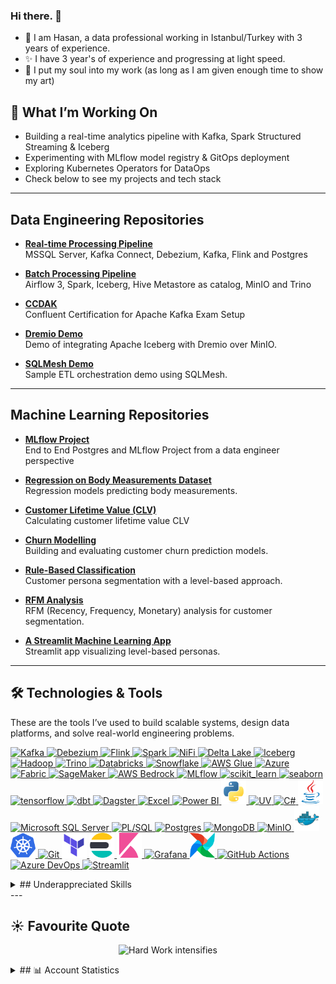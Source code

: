 ### Hi there. 👋
- 🌌 I am Hasan, a data professional working in Istanbul/Turkey with 3 years of experience.
- ✨ I have 3 year's of experience and progressing at light speed.
- 🌱 I put my soul into my work (as long as I am given enough time to show my art)

## 🚧 What I’m Working On

- Building a real-time analytics pipeline with Kafka, Spark Structured Streaming & Iceberg  
- Experimenting with MLflow model registry & GitOps deployment  
- Exploring Kubernetes Operators for DataOps
- Check below to see my projects and tech stack
  
---
## Data Engineering Repositories
  
  - **[Real-time Processing Pipeline](https://github.com/hasancatalgol/real-time-flow)**  
    MSSQL Server, Kafka Connect, Debezium, Kafka, Flink and Postgres

  - **[Batch Processing Pipeline](https://github.com/hasancatalgol/iceflow-pipeline)**  
    Airflow 3, Spark, Iceberg, Hive Metastore as catalog, MinIO and Trino

  - **[CCDAK](https://github.com/hasancatalgol/ccdak-setup)**  
    Confluent Certification for Apache Kafka Exam Setup

  - **[Dremio Demo](https://github.com/hasancatalgol/iceberg-dremio-minio)**  
    Demo of integrating Apache Iceberg with Dremio over MinIO.

  - **[SQLMesh Demo](https://github.com/hasancatalgol/sqlmesh-project)**  
    Sample ETL orchestration demo using SQLMesh.

---  
## Machine Learning Repositories
    
  - **[MLflow Project](https://github.com/hasancatalgol/ml-postgres)**  
    End to End Postgres and MLflow Project from a data engineer perspective

  - **[Regression on Body Measurements Dataset](https://github.com/hasancatalgol/body_measurement_prediction)**  
    Regression models predicting body measurements.

  - **[Customer Lifetime Value (CLV)](https://github.com/hasancatalgol/customer_lifetime_value_part1)**  
    Calculating customer lifetime value CLV 

  - **[Churn Modelling](https://github.com/hasancatalgol/churn_modelling)**  
    Building and evaluating customer churn prediction models.

  - **[Rule-Based Classification](https://github.com/hasancatalgol/level_based_persona)**  
    Customer persona segmentation with a level-based approach.

  - **[RFM Analysis](https://github.com/hasancatalgol/RFM)**  
    RFM (Recency, Frequency, Monetary) analysis for customer segmentation.

  - **[A Streamlit Machine Learning App](https://github.com/hasancatalgol/level_based_persona_streamlit)**  
    Streamlit app visualizing level-based personas.


---  
## 🛠️ Technologies & Tools
These are the tools I’ve used to build scalable systems, design data platforms, and solve real-world engineering problems.

<p align="left">
  <a href="https://kafka.apache.org/" target="_blank">
    <img src="https://cdn.iconscout.com/icon/free/png-256/free-kafka-icon-download-in-svg-png-gif-file-formats--logo-brand-world-logos-vol-1-pack-icons-282292.png" alt="Kafka" width="40" height="40"/>
  </a>
  <a href="https://debezium.io/" target="_blank">
    <img src="https://encrypted-tbn0.gstatic.com/images?q=tbn:ANd9GcQhgJU7oP6_rE9CsdXB3aiT20-t_aWsd700oQ&s" alt="Debezium" width="40" height="40"/>
  </a>
  <a href="https://flink.apache.org/" target="_blank">
    <img src="https://encrypted-tbn0.gstatic.com/images?q=tbn:ANd9GcSnv7ifl2_Rvz3Za9Phpw3hmjOQsaalL7eCzA&s" alt="Flink" width="40" height="40"/>
  </a>
  <a href="https://spark.apache.org/" target="_blank">
    <img src="https://encrypted-tbn0.gstatic.com/images?q=tbn:ANd9GcQpYjJum800-sDfZz-8yznUui_7lUYzeoFOcg&s" alt="Spark" width="40" height="40"/>
  </a>
  <a href="https://nifi.apache.org/" target="_blank">
    <img src="https://images.icon-icons.com/2699/PNG/512/apache_nifi_logo_icon_168614.png" alt="NiFi" width="45" height="40"/>
  </a>
  <a href="https://delta.io/" target="_blank">
    <img src="https://blog.ippon.fr/content/images/2022/02/Delta-Lake-1.png" alt="Delta Lake" width="50" height="40"/>
  </a>
  <a href="https://iceberg.apache.org/" target="_blank">
    <img src="https://py.iceberg.apache.org/assets/images/iceberg-logo-icon.png" alt="Iceberg" width="40" height="40"/>
  </a>
  <a href="https://hadoop.apache.org/" target="_blank">
  <img src="https://upload.wikimedia.org/wikipedia/commons/0/0e/Hadoop_logo.svg" alt="Hadoop" width="40" height="40"/>
  </a>
  <a href="https://trino.io/" target="_blank">
    <img src="https://ia801808.us.archive.org/33/items/github.com-trinodb-trino_-_2020-12-30_02-49-21/cover.jpg" alt="Trino" width="40" height="40"/>
  </a>
  <a href="https://databricks.com/" target="_blank">
    <img src="https://cdn.prod.website-files.com/601064f495f4b4967f921aa9/64246984585c9225aa4e4fc4_databricks.png" alt="Databricks" width="40" height="40"/>
  </a>
  <a href="https://www.snowflake.com/" target="_blank">
    <img src="https://registry.npmmirror.com/@lobehub/icons-static-png/1.45.0/files/dark/snowflake-color.png" alt="Snowflake" width="40" height="40"/>
  </a>
  <a href="https://aws.amazon.com/glue/" target="_blank">
    <img src="https://cdn.jsdelivr.net/npm/simple-icons@v7/icons/amazonaws.svg" alt="AWS Glue" width="40" height="40"/>
  </a>
  <a href="https://azure.microsoft.com/tr-tr" target="_blank">
    <img src="https://encrypted-tbn0.gstatic.com/images?q=tbn:ANd9GcRtm8uRc444DV-6FHChD5VKWkSNspoAOTbYUQ&s" alt="Azure" width="40" height="40"/>
  </a>
  <a href="https://azure.microsoft.com/tr-tr/pricing/details/microsoft-fabric/" target="_blank">
    <img src="https://static.wikia.nocookie.net/logopedia/images/a/aa/Microsoft_Fabric_2023.svg/revision/latest/scale-to-width-down/200?cb=20230528223239" alt="Fabric" width="40" height="40"/>
  </a>
  <a href="https://aws.amazon.com/sagemaker/" target="_blank">
    <img src="https://miro.medium.com/v2/resize:fit:512/1*2VrAFwGLDTenUIOKqmksEg.png" alt="SageMaker" width="40" height="40"/>
  </a>
  <a href="https://aws.amazon.com/bedrock/" target="_blank">
    <img src="https://www.outsystems.com/Forge_CW/_image.aspx/Q8LvY--6WakOw9afDCuuGQ_Q2qNoQaT-xrNXdmgM4dI=/aws-bedrock-connector-2023-01-04%2000-00-00-2025-03-07%2012-01-34" alt="AWS Bedrock" width="40" height="40"/>
  </a>
  <a href="https://mlflow.org/" target="_blank">
    <img src="https://images.chainguard.dev/logos/mlflow.svg" alt="MLflow" width="40" height="40"/>
  </a>
  <a href="https://scikit-learn.org/" target="_blank" rel="noreferrer">
    <img src="https://upload.wikimedia.org/wikipedia/commons/0/05/Scikit_learn_logo_small.svg" alt="scikit_learn" width="40" height="40"/>
  </a>
  <a href="https://seaborn.pydata.org/" target="_blank" rel="noreferrer">
    <img src="https://seaborn.pydata.org/_images/logo-mark-lightbg.svg" alt="seaborn" width="40" height="40"/>
  </a>
  <a href="https://www.tensorflow.org" target="_blank" rel="noreferrer">
    <img src="https://www.vectorlogo.zone/logos/tensorflow/tensorflow-icon.svg" alt="tensorflow" width="40" height="40"/>
  </a>
  <a href="https://www.getdbt.com/" target="_blank">
    <img src="https://encrypted-tbn0.gstatic.com/images?q=tbn:ANd9GcTVRm6m-3LrJFTQ0X8t50wAbamRc7vBPxmOJA&s" alt="dbt" width="40" height="40"/>
  </a>
  <a href="https://dagster.io/" target="_blank">
    <img src="https://cdn.prod.website-files.com/65264f6bf54e751c3a776db1/66912e16664b84d65aa114e7_dagster-icon.png" alt="Dagster" width="40" height="40"/>
  </a>
  <a href="https://www.microsoft.com/en-us/microsoft-365/excel" target="_blank">
    <img src="https://encrypted-tbn0.gstatic.com/images?q=tbn:ANd9GcTroU91FLk1e5CTmveZCstER9A-qLpJGNtZvA&s" alt="Excel" width="40" height="40"/>
  </a>
  <a href="https://powerbi.microsoft.com/" target="_blank">
    <img src="https://encrypted-tbn0.gstatic.com/images?q=tbn:ANd9GcSE9Vhv2E4RHVoCSDtKSS_1Zqj_6JffhTX7ow&s" alt="Power BI" width="40" height="40"/>
  </a>
  <a href="https://www.python.org/" target="_blank">
    <img src="https://raw.githubusercontent.com/devicons/devicon/master/icons/python/python-original.svg" alt="Python" width="40" height="40"/>
  </a>
  <a href="https://docs.astral.sh/uv/guides/install-python/" target="_blank">
    <img src="https://pbs.twimg.com/profile_images/1642217212340518918/yFKKfLFm_400x400.png" alt="UV" width="40" height="40"/>
  </a>
  
  <a href="https://docs.microsoft.com/dotnet/csharp/" target="_blank">
    <img src="https://static-00.iconduck.com/assets.00/c-sharp-c-icon-1822x2048-wuf3ijab.png" alt="C#" width="40" height="40"/>
  </a>
  <a href="https://www.java.com/" target="_blank">
    <img src="https://raw.githubusercontent.com/devicons/devicon/master/icons/java/java-original.svg" alt="Java" width="40" height="40"/>
  </a>
  <a href="https://docs.microsoft.com/sql/t-sql/" target="_blank">
    <img src="https://encrypted-tbn0.gstatic.com/images?q=tbn:ANd9GcRwKXHMyMBX4vEkmdyLmZVKK9_Qs8wZX24dWw&s" alt="Microsoft SQL Server" width="40" height="40"/>
  </a>
  <a href="https://www.oracle.com/database/technologies/appdev/plsql.html" target="_blank">
    <img src="https://images.icon-icons.com/2699/PNG/512/oracle_logo_icon_168918.png" alt="PL/SQL" width="40" height="40"/>
  </a>
  <a href="https://www.postgresql.org/" target="_blank">
    <img src="https://www.iconsdb.com/icons/preview/royal-azure-blue/postgresql-xxl.png" alt="Postgres" width="40" height="40"/>
  </a>
  <!-- MongoDB -->
  <a href="https://www.mongodb.com/" target="_blank">
    <img src="https://encrypted-tbn0.gstatic.com/images?q=tbn:ANd9GcSITHn_TgjDyhdWvePNw0mveDrTUr00GLfv_Q&s" alt="MongoDB" width="40" height="40"/>
  </a>
  <a href="https://min.io/" target="_blank">
    <img src="https://cdn.worldvectorlogo.com/logos/minio-1.svg" alt="MinIO" width="40" height="40"/>
  </a>
  <a href="https://www.docker.com/" target="_blank">
    <img src="https://raw.githubusercontent.com/devicons/devicon/master/icons/docker/docker-original.svg" alt="Docker" width="40" height="40"/>
  </a>
  <a href="https://kubernetes.io/" target="_blank">
    <img src="https://raw.githubusercontent.com/devicons/devicon/master/icons/kubernetes/kubernetes-plain.svg" alt="Kubernetes" width="40" height="40"/>
  </a>
  <a href="https://git-scm.com/" target="_blank">
    <img src="https://www.vectorlogo.zone/logos/git-scm/git-scm-icon.svg" alt="Git" width="40" height="40"/>
  </a>
  <a href="https://www.terraform.io/" target="_blank">
    <img src="https://raw.githubusercontent.com/devicons/devicon/master/icons/terraform/terraform-original.svg" alt="Terraform" width="40" height="40"/>
  </a>
  <a href="https://www.elastic.co/elasticsearch/" target="_blank">
    <img src="https://raw.githubusercontent.com/devicons/devicon/master/icons/elasticsearch/elasticsearch-original.svg" alt="Elasticsearch" width="40" height="40"/>
  </a>
  <a href="https://www.elastic.co/kibana/" target="_blank">
    <img src="https://raw.githubusercontent.com/devicons/devicon/master/icons/kibana/kibana-plain.svg" alt="Kibana" width="40" height="40"/>
  </a>
  <a href="https://grafana.com/" target="_blank">
    <img src="https://encrypted-tbn0.gstatic.com/images?q=tbn:ANd9GcSwod0EgYh6ixNJuzJAZt413WNM0SX8RrUJsg&s" alt="Grafana" width="40" height="40"/>
  </a>
  <a href="https://airflow.apache.org/" target="_blank">
    <img src="https://raw.githubusercontent.com/devicons/devicon/master/icons/apacheairflow/apacheairflow-original.svg" alt="Airflow" width="40" height="40"/>
  </a>
  <a href="https://github.com/features/actions" target="_blank">
    <img src="https://cdn.jsdelivr.net/npm/simple-icons@v7/icons/githubactions.svg" alt="GitHub Actions" width="40" height="40"/>
  </a>
  <a href="https://azure.microsoft.com/services/devops/" target="_blank">
    <img src="https://cdn.iconscout.com/icon/free/png-256/free-azure-devops-logo-icon-download-in-svg-png-gif-file-formats--technology-social-media-company-vol-1-pack-logos-icons-3029870.png?f=webp&w=256" alt="Azure DevOps" width="40" height="40"/>
  </a>
  <a href="https://streamlit.io/" target="_blank">
    <img src="https://encrypted-tbn0.gstatic.com/images?q=tbn:ANd9GcTGDKmSgL7UJ6sstMUQTtjI2iDN7ClN2jRZ5Q&s" alt="Streamlit" width="40" height="40"/>
  </a> 
</p>

<details>
  <summary> ## Underappreciated Skills </summary>
These might look like “basic” tools — the kind everyone’s supposed to know.
But when things break, it’s the heroes without capes who fix them.
Whether learned out of necessity, a school project, a previous job, or just habit — these are real skills.
They deserve respect. And yes — they deserve to be paid.

<p align="left">
<!-- Bash -->
<a href="https://www.gnu.org/software/bash/" target="_blank">
  <img src="https://upload.wikimedia.org/wikipedia/commons/4/4b/Bash_Logo_Colored.svg" alt="Bash" width="40" height="40"/>
</a>

<!-- Heroku -->
<a href="https://www.heroku.com/" target="_blank">
  <img src="https://www.svgrepo.com/show/353869/heroku-icon.svg" alt="Heroku" width="40" height="40"/>
</a>

<!-- Adobe Photoshop -->
<a href="https://www.adobe.com/products/photoshop.html" target="_blank">
  <img src="https://upload.wikimedia.org/wikipedia/commons/a/af/Adobe_Photoshop_CC_icon.svg" alt="Adobe Photoshop" width="40" height="40"/>
</a>  
<a href="https://www.anaconda.com/" target="_blank">
  <img src="https://encrypted-tbn0.gstatic.com/images?q=tbn:ANd9GcTXqvREgueCenWgK3AOYf2Ggyz-jOISn5uJfg&s " alt="Anaconda" width="40" height="40"/>
</a>
<!-- RStudio -->
<a href="https://posit.co/download/rstudio-desktop/" target="_blank">
  <img src="https://cdn.worldvectorlogo.com/logos/r-lang.svg" alt="RStudio" width="40" height="40"/>
</a>
<a href="https://www.postman.com/" target="_blank">
    <img src="https://www.svgrepo.com/show/354202/postman-icon.svg" alt="Postman" width="40" height="40"/>
  </a>
  <a href="https://www.microsoft.com/en-us/microsoft-365/word" target="_blank">
    <img src="https://encrypted-tbn0.gstatic.com/images?q=tbn:ANd9GcTbYQcLfUfqY6nAiwop5kkdkSvuKg0qzIc2TA&s" alt="Microsoft Word" width="40" height="40"/>
  </a>
  <a href="https://www.microsoft.com/en-us/microsoft-365/powerpoint" target="_blank">
    <img src="https://upload.wikimedia.org/wikipedia/commons/thumb/0/0d/Microsoft_Office_PowerPoint_%282019%E2%80%93present%29.svg/2203px-Microsoft_Office_PowerPoint_%282019%E2%80%93present%29.svg.png" alt="Microsoft PowerPoint" width="40" height="40"/>
  </a>
  <a href="https://www.microsoft.com/en-us/microsoft-365/outlook/email-and-calendar-software-microsoft-outlook" target="_blank">
    <img src="https://upload.wikimedia.org/wikipedia/commons/thumb/d/df/Microsoft_Office_Outlook_%282018%E2%80%93present%29.svg/1101px-Microsoft_Office_Outlook_%282018%E2%80%93present%29.svg.png" alt="Microsoft Outlook" width="40" height="40"/>
  </a>
  <a href="https://www.microsoft.com/en-us/microsoft-365/onenote/digital-note-taking-ap" target="_blank">
    <img src="https://upload.wikimedia.org/wikipedia/commons/thumb/1/10/Microsoft_Office_OneNote_%282019%E2%80%93present%29.svg/800px-Microsoft_Office_OneNote_%282019%E2%80%93present%29.svg.png" alt="Microsoft OneNote" width="40" height="40"/>
  </a>
  <a href="https://www.microsoft.com/en/microsoft-teams/group-chat-software" target="_blank">
    <img src="https://upload.wikimedia.org/wikipedia/commons/thumb/c/c9/Microsoft_Office_Teams_%282018%E2%80%93present%29.svg/1200px-Microsoft_Office_Teams_%282018%E2%80%93present%29.svg.png" alt="Microsoft Teams" width="40" height="40"/>
  </a>
  <a href="https://www.microsoft.com/en-us/microsoft-365/access" target="_blank">
    <img src="https://upload.wikimedia.org/wikipedia/commons/thumb/f/f1/Microsoft_Office_Access_%282019-present%29.svg/640px-Microsoft_Office_Access_%282019-present%29.svg.png" alt="Microsoft Access" width="40" height="40"/>
  </a>
  <a href="https://www.microsoft.com/en-us/microsoft-365/onedrive/online-cloud-storage" target="_blank">
    <img src="https://encrypted-tbn0.gstatic.com/images?q=tbn:ANd9GcR3jYVz1ZKfVUO91XTBxkjxEZ2b6xJz7RG1lA&s" alt="Microsoft OneDrive" width="45" height="40"/>
  </a>
  <!-- Microsoft Project -->
  <a href="https://www.microsoft.com/en-us/microsoft-365/project" target="_blank">
    <img src="https://upload.wikimedia.org/wikipedia/commons/thumb/9/98/Microsoft_Project_%282019%E2%80%93present%29.svg/1200px-Microsoft_Project_%282019%E2%80%93present%29.svg.png" alt="Microsoft Project" width="40" height="40"/>
  </a>
  <a href="https://code.visualstudio.com/" target="_blank">
    <img src="https://upload.wikimedia.org/wikipedia/commons/thumb/9/9a/Visual_Studio_Code_1.35_icon.svg/512px-Visual_Studio_Code_1.35_icon.svg.png" alt="VS Code" width="40" height="40"/>
  </a>
  <a href="https://visualstudio.microsoft.com/tr/" target="_blank">
    <img src="https://upload.wikimedia.org/wikipedia/commons/thumb/5/59/Visual_Studio_Icon_2019.svg/2060px-Visual_Studio_Icon_2019.svg.png" alt="VS Code" width="40" height="40"/>
  </a>
  <!-- DataGrip -->
  <a href="https://www.jetbrains.com/datagrip/" target="_blank">
    <img src="https://worldvectorlogo.com/logos/datagrip-icon.svg" alt="DataGrip" width="40" height="40"/>
  </a>
  <!-- IntelliJ IDEA -->
  <a href="https://www.jetbrains.com/idea/" target="_blank">
    <img src="https://www.btgsoft.com/wp-content/uploads/2023/04/IntelliJ_IDEA_icon.png" alt="IntelliJ IDEA" width="40" height="40"/>
  </a>
  <!-- Pycharm IDEA -->
  <a href="https://www.jetbrains.com/pycharm/" target="_blank">
    <img src="https://storage.caktusgroup.com/media/blog-images/logo.png" alt="Pycharm" width="40" height="40"/>
  </a>
  <!-- Primavera P6 -->
  <a href="https://www.oracle.com/industries/construction-engineering/primavera-p6/" target="_blank">
    <img src="https://play-lh.googleusercontent.com/z87Px8yV2bVg3QHSIXWUxsitJidAugYKpXIiL2vaKaKe-3TjaEAPSj4bnFNWTLU22oja" alt="Primavera P6" width="40" height="40"/>
  </a>
  
  <!-- AutoCAD -->
  <a href="https://www.autodesk.com/products/autocad/" target="_blank">
    <img src="https://encrypted-tbn0.gstatic.com/images?q=tbn:ANd9GcQw6Q4n-91yxCmYhW_AxUKuI_XhETVI_6fCBA&s" alt="AutoCAD" width="40" height="40"/>
  </a>
    <!-- Ubuntu -->
    <a href="https://ubuntu.com/" target="_blank">
      <img src="https://encrypted-tbn0.gstatic.com/images?q=tbn:ANd9GcQhUXYtZGaSVpgszvcdic5jZKt2rhQZqPGEng&s" alt="Ubuntu" width="40" height="40"/>
  </a>
  
  <!-- Windows -->
  <a href="https://www.microsoft.com/windows/" target="_blank">
    <img src="https://img.icons8.com/color/512/windows-10.png" alt="Windows" width="40" height="40"/>
  </a>
  
  <!-- Oracle VM VirtualBox -->
  <a href="https://www.virtualbox.org/" target="_blank">
    <img src="https://www.vectorlogo.zone/logos/virtualbox/virtualbox-icon.svg" alt="Oracle VM VirtualBox" width="40" height="40"/>
  </a>
  
  <!-- Bitwarden -->
  <a href="https://bitwarden.com/" target="_blank">
    <img src="https://www.svgrepo.com/show/349309/bitwarden.svg" alt="Bitwarden" width="40" height="40"/>
  </a>
  
  <!-- Avast -->
  <a href="https://www.avast.com/" target="_blank">
    <img src="https://www.svgrepo.com/show/331297/avast.svg" alt="Avast" width="40" height="40"/>
  </a>
  
  <!-- Bandicam -->
  <a href="https://www.bandicam.com/" target="_blank">
    <img src="https://upload.wikimedia.org/wikipedia/commons/9/9a/Bandicam-official-icon.png" alt="Bandicam" width="40" height="40"/>
  </a>
  
  <!-- MobaXterm -->
  <a href="https://mobaxterm.mobatek.net/" target="_blank">
    <img src="https://www.it.unlv.edu/sites/default/files/styles/250_width/public/sites/default/files/assets/software/logos/mobaxterm.png?itok=xrOAQ3sf" alt="MobaXterm" width="40" height="40"/>
  </a>
  
  <!-- PuTTY -->
  <a href="https://www.chiark.greenend.org.uk/~sgtatham/putty/" target="_blank">
    <img src="https://upload.wikimedia.org/wikipedia/commons/thumb/e/e7/PuTTY_Icon.svg/2048px-PuTTY_Icon.svg.png" alt="PuTTY" width="40" height="40"/>
  </a>
  
  <!-- Notepad++ -->
  <a href="https://notepad-plus-plus.org/" target="_blank">
    <img src="https://upload.wikimedia.org/wikipedia/commons/thumb/6/69/Notepad%2B%2B_Logo.svg/2367px-Notepad%2B%2B_Logo.svg.png" alt="Notepad++" width="40" height="40"/>
  </a>
  
  <!-- TeamViewer -->
  <a href="https://www.teamviewer.com/" target="_blank">
    <img src="https://cdn-icons-png.flaticon.com/512/2111/2111641.png" alt="TeamViewer" width="40" height="40"/>
  </a>
  
  <!-- Zoom -->
  <a href="https://zoom.us/" target="_blank">
    <img src="https://encrypted-tbn0.gstatic.com/images?q=tbn:ANd9GcTz1gPSRWMMM1ecDUUOMOoqkXbHo6fq8nUuiA&s" alt="Zoom" width="40" height="40"/>
  </a>
  <!-- Google Chrome -->
  <a href="https://www.google.com/chrome/" target="_blank">
    <img src="https://upload.wikimedia.org/wikipedia/commons/thumb/e/e1/Google_Chrome_icon_%28February_2022%29.svg/768px-Google_Chrome_icon_%28February_2022%29.svg.png" alt="Google Chrome" width="40" height="40"/>
  </a>
  
  <!-- Mozilla Firefox -->
  <a href="https://www.mozilla.org/firefox/" target="_blank">
    <img src="https://upload.wikimedia.org/wikipedia/commons/thumb/a/a0/Firefox_logo%2C_2019.svg/1200px-Firefox_logo%2C_2019.svg.png" alt="Mozilla Firefox" width="40" height="40"/>
  </a>
  
  <!-- Microsoft Edge -->
  <a href="https://www.microsoft.com/edge" target="_blank">
    <img src="https://encrypted-tbn0.gstatic.com/images?q=tbn:ANd9GcQPBis4Zt4lqVZoOkm07USksn6EIrbimer7cw&s" alt="Microsoft Edge" width="40" height="40"/>
  </a>

  <!-- Opera Browser -->
  <a href="https://www.opera.com/" target="_blank">
    <img src="https://upload.wikimedia.org/wikipedia/commons/thumb/4/49/Opera_2015_icon.svg/512px-Opera_2015_icon.svg.png?20210325220019" alt="Opera Browser" width="40" height="40"/>
  </a>
  <a href="https://slack.com/" target="_blank">
  <img src="https://upload.wikimedia.org/wikipedia/commons/thumb/d/d5/Slack_icon_2019.svg/2048px-Slack_icon_2019.svg.png" alt="Slack" width="40" height="40"/>
  </a>
  <a href="https://www.ccleaner.com/" target="_blank">
  <img src="https://img.icons8.com/?size=512&id=36508&format=png" alt="CCleaner" width="40" height="40"/>
  </a>
  <a href="https://www.balena.io/etcher/" target="_blank">
  <img src="https://upload.wikimedia.org/wikipedia/commons/2/2d/Etcher-icon.png" alt="balenaEtcher" width="40" height="40"/>
  </a>
  <a href="https://www.gomlab.com/" target="_blank">
  <img src="https://images.icon-icons.com/195/PNG/256/GOM_Player_23385.png" alt="GOM Player" width="40" height="40"/>
  </a>
</p>
</details>
---  

## ☀️ Favourite Quote

<p align="center">
  <img 
    src="https://images.gr-assets.com/quotes/1424559768p8/158868.jpg" 
    alt="Hard Work intensifies" 
    width="600" 
  />
</p>

<details>
  <summary> ## 📊 Account Statistics </summary>
  <p align="center">
  <img src="https://visitor-badge.glitch.me/badge?page_id=hasancatalgol.visitor-badge" alt="visitor badge"/>
  <img src="https://komarev.com/ghpvc/?username=hasancatalgol&label=Profile%20views" alt="profile views"/>
</p>
<p align="center">
  <img src="https://github-readme-stats.vercel.app/api?username=hasancatalgol&show_icons=true&theme=radical" />
  <img src="https://github-readme-stats.vercel.app/api/top-langs/?username=hasancatalgol&layout=compact&theme=radical" />
</p>
  
</details>
